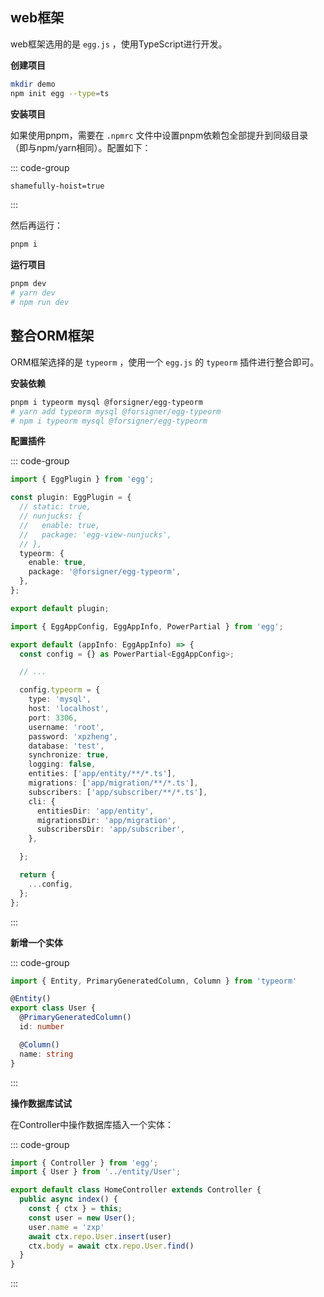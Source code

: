 ## web框架

web框架选用的是 `egg.js` ，使用TypeScript进行开发。

**创建项目**

```bash
mkdir demo
npm init egg --type=ts
```

**安装项目**

如果使用pnpm，需要在 `.npmrc` 文件中设置pnpm依赖包全部提升到同级目录（即与npm/yarn相同）。配置如下：

::: code-group 
```bash [.npmrc]
shamefully-hoist=true
```
:::

然后再运行：

```bash
pnpm i
```

**运行项目**

```bash
pnpm dev
# yarn dev
# npm run dev
```

## 整合ORM框架

ORM框架选择的是 `typeorm` ，使用一个 `egg.js` 的 `typeorm` 插件进行整合即可。

**安装依赖**

```bash
pnpm i typeorm mysql @forsigner/egg-typeorm
# yarn add typeorm mysql @forsigner/egg-typeorm
# npm i typeorm mysql @forsigner/egg-typeorm
```

**配置插件**

::: code-group
```ts [config/plugin.ts]
import { EggPlugin } from 'egg';

const plugin: EggPlugin = {
  // static: true,
  // nunjucks: {
  //   enable: true,
  //   package: 'egg-view-nunjucks',
  // },
  typeorm: {
    enable: true,
    package: '@forsigner/egg-typeorm',
  },
};

export default plugin;
```

```ts [config/config.default.ts]
import { EggAppConfig, EggAppInfo, PowerPartial } from 'egg';

export default (appInfo: EggAppInfo) => {
  const config = {} as PowerPartial<EggAppConfig>;

  // ...

  config.typeorm = {
    type: 'mysql',
    host: 'localhost',
    port: 3306,
    username: 'root',
    password: 'xpzheng',
    database: 'test',
    synchronize: true,
    logging: false,
    entities: ['app/entity/**/*.ts'],
    migrations: ['app/migration/**/*.ts'],
    subscribers: ['app/subscriber/**/*.ts'],
    cli: {
      entitiesDir: 'app/entity',
      migrationsDir: 'app/migration',
      subscribersDir: 'app/subscriber',
    },

  };

  return {
    ...config,
  };
};

```
:::

**新增一个实体**

::: code-group

```ts [app/entity/User.ts]
import { Entity, PrimaryGeneratedColumn, Column } from 'typeorm'

@Entity()
export class User {
  @PrimaryGeneratedColumn()
  id: number

  @Column()
  name: string
}

```

:::

**操作数据库试试**

在Controller中操作数据库插入一个实体：

::: code-group

```ts [app/controller/home.ts]
import { Controller } from 'egg';
import { User } from '../entity/User';

export default class HomeController extends Controller {
  public async index() {
    const { ctx } = this;
    const user = new User();
    user.name = 'zxp'
    await ctx.repo.User.insert(user)
    ctx.body = await ctx.repo.User.find()
  }
}

```

:::